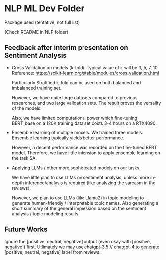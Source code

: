 # NLP ML Dev Folder

Package used (tentative, not full list)

(Check README in NLP folder)

## Feedback after interim presentation on Sentiment Analysis

- Cross Validation on models (k-fold). Typical value of k will be 3, 5, 7, 10.  
Reference: https://scikit-learn.org/stable/modules/cross_validation.html

    Particularly Stratified k-fold can be used on both balanced and imbalanced training set.

    However, we have quite large datasets compared to previous researches, and two large validation sets. The result proves the versality of the models.

    Also, we have limited computational power which fine-tuning BERT_base on a 120K training data set costs 3-4 hours on a RTX4090.

- Ensemble learning of multiple models. We trained three models. Ensemble learning typically yields better performance.

    However, a decent performance was recorded on the fine-tuned BERT model. Therefore, we have little intension to apply ensemble learning on the task SA.

- Applying LLMs / other more sophisicated models on our tasks.

    We have little plan to use LLMs on sentiment analysis, unless more in-depth inference/analysis is required (like analyzing the sarcasm in the reviews).

    However, we plan to use LLMs (like Llama2) in topic modeling to generate human-friendly / interpretable topic names. Also generating a short summary of the general impression based on the sentiment analysis / topic modeling results.

## Future Works

Ignore the [positive, neutral, negative] output (even okay with [positive, negative]) first. Utlimately we may use chatgpt-3.5 // chatgpt-4 to generate [positive, neutral, negative] label from reviews.
